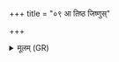 +++
title = "०९ आ तिष्ठ जिष्णुस्"

+++
<details><summary>मूलम् (GR)</summary>

आ तिष्ठ जिष्णुस् तरसा सपत्नान्  
साहस्रो वीरः प्रमृणन् याहि शत्रून् ।  
पृष्टियुगे कृणुतं वीर्याणि  
तद् एताम् एतं रथम् अस्य शग्मे ॥
</details>
